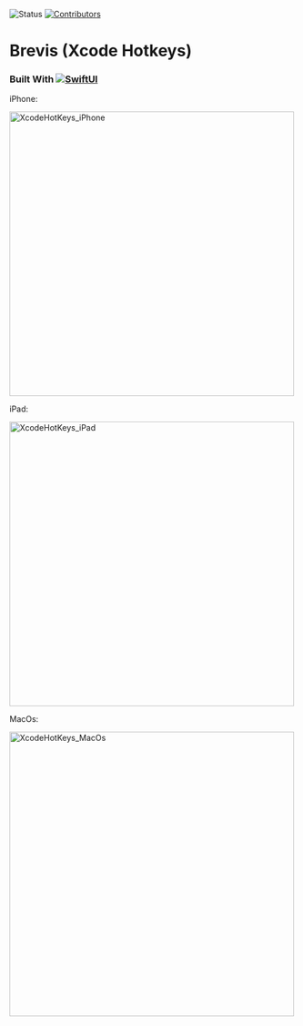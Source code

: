 
![Status](https://img.shields.io/badge/Status-Active-brightgreen)
[![Contributors][contributors-shield]][contributors-url]


# Brevis (Xcode Hotkeys)
### Built With [![SwiftUI][swiftui-shield]][swiftui-url]

iPhone:

<img width="500" alt="XcodeHotKeys_iPhone" src="https://github.com/user-attachments/assets/3e87342e-da1c-45fb-ac75-87d262a45ec0" />

iPad:

<img width="500" alt="XcodeHotKeys_iPad" src="https://github.com/user-attachments/assets/bfcff8b5-8bc0-40ed-a705-636741b0b794" />

MacOs: 

<img width="500" alt="XcodeHotKeys_MacOs" src="https://github.com/user-attachments/assets/28bb2dac-4031-412e-b089-ae77830c6420" />

[swiftui-shield]: https://img.shields.io/badge/Swift-FA7343logo=swift&logoColor=white
[swiftui-url]: [https://nextjs.org/](https://developer.apple.com/xcode/swiftui/)
[contributors-shield]: https://img.shields.io/github/contributors/itsmeRonjie/Brevis.svg
[contributors-url]: https://github.com/itsmeRonjie/Brevis/graphs/contributors

